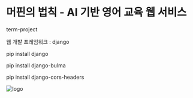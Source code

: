 # 머핀의 법칙 - AI 기반 영어 교육 웹 서비스

term-project


웹 개발 프레임워크 : django


pip install django


pip install django-bulma


pip install django-cors-headers


![logo](https://user-images.githubusercontent.com/48826021/100090298-51f64c00-2e96-11eb-870e-825a2357e336.png)
